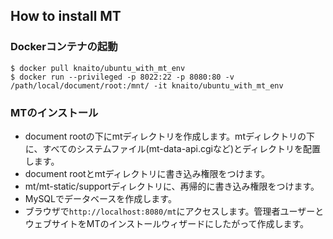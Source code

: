 How to install MT
----

### Dockerコンテナの起動

```
$ docker pull knaito/ubuntu_with_mt_env
$ docker run --privileged -p 8022:22 -p 8080:80 -v /path/local/document/root:/mnt/ -it knaito/ubuntu_with_mt_env
```

### MTのインストール

- document rootの下にmtディレクトリを作成します。mtディレクトリの下に、すべてのシステムファイル(mt-data-api.cgiなど)とディレクトリを配置します。
- document rootとmtディレクトリに書き込み権限をつけます。
- mt/mt-static/supportディレクトリに、再帰的に書き込み権限をつけます。
- MySQLでデータベースを作成します。
- ブラウザで`http://localhost:8080/mt`にアクセスします。管理者ユーザーとウェブサイトをMTのインストールウィザードにしたがって作成します。

